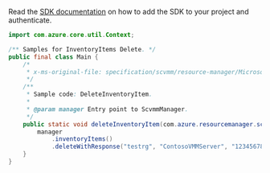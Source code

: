 Read the [SDK documentation](https://github.com/Azure/azure-sdk-for-java/blob/azure-resourcemanager-scvmm_1.0.0-beta.1/sdk/scvmm/azure-resourcemanager-scvmm/README.md) on how to add the SDK to your project and authenticate.

```java
import com.azure.core.util.Context;

/** Samples for InventoryItems Delete. */
public final class Main {
    /*
     * x-ms-original-file: specification/scvmm/resource-manager/Microsoft.ScVmm/preview/2020-06-05-preview/examples/DeleteInventoryItem.json
     */
    /**
     * Sample code: DeleteInventoryItem.
     *
     * @param manager Entry point to ScvmmManager.
     */
    public static void deleteInventoryItem(com.azure.resourcemanager.scvmm.ScvmmManager manager) {
        manager
            .inventoryItems()
            .deleteWithResponse("testrg", "ContosoVMMServer", "12345678-1234-1234-1234-123456789abc", Context.NONE);
    }
}
```
